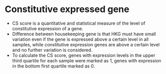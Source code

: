 # Constitutive expressed gene

+ CS score is a quantitative and statistical measure of the level of constitutive expression of a gene.
+ Difference between housekeeping gene is that HKG must have small variation even if the gene is expressed above a certain level in all samples, while constitutive expression genes are above a certain level and no further variation is considered.
+ To calculate the CS score, genes with expression levels in the upper third quartile for each sample were marked as 1, genes with expression in the bottom first quartile marked as 0. 
